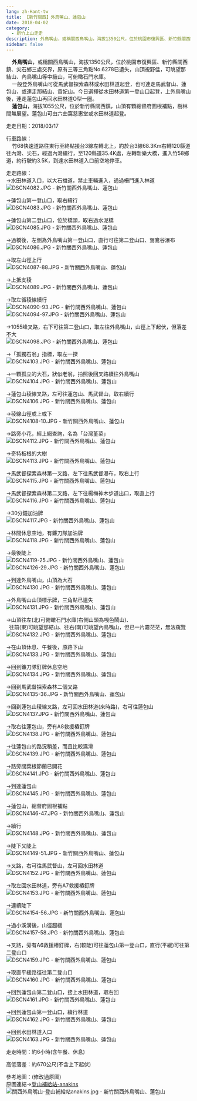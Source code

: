 ```yaml
---
lang: zh-Hant-tw
title: 【新竹關西】外鳥嘴山、蓮包山
date: 2018-04-02
category: 
  - 新竹上山走走
description: 外鳥嘴山，或稱關西鳥嘴山，海拔1350公尺，位於桃園市復興區、新竹縣關西鎮、尖石鄉三處交界，原有三等三角點No.6278已遺失，山頂視野佳，可眺望那結山、內鳥嘴山等中級山，可俯瞰石門水庫。 一般登外鳥嘴山可從馬武督探索森林或水田林道起登，也可連走馬武督山、蓮包山，或連走那結山、貴妃山。今日選擇從水田林道第一登山口起登，上外鳥嘴山後，連走蓮包山再回水田林道O型一圈。 蓮包山，海拔1055公尺，位於新竹縣關西鎮，山頂有顆總督府圖根補點，樹林間無展望。蓮包山可由六曲窩慈惠堂或水田林道起登。
sidebar: false
---
```


    **外鳥嘴山**，或稱關西鳥嘴山，海拔1350公尺，位於桃園市復興區、新竹縣關西鎮、尖石鄉三處交界，原有三等三角點No.6278已遺失，山頂視野佳，可眺望那結山、內鳥嘴山等中級山，可俯瞰石門水庫。  
    一般登外鳥嘴山可從馬武督探索森林或水田林道起登，也可連走馬武督山、蓮包山，或連走那結山、貴妃山。今日選擇從水田林道第一登山口起登，上外鳥嘴山後，連走蓮包山再回水田林道O型一圈。  
    **蓮包山**，海拔1055公尺，位於新竹縣關西鎮，山頂有顆總督府圖根補點，樹林間無展望。蓮包山可由六曲窩慈惠堂或水田林道起登。

走走日期：2018/03/17

行車路線：  
    竹68快速道路往東行至終點接台3線左轉北上，約於台3線68.3Km右轉120縣道往內灣、尖石，經過內灣續行，至120縣道35.4K處，左轉新樂大橋，進入竹58鄉道，約行駛約3.5K，到達水田林道入口前空地停車。

走走路線：  
→水田林道入口，以大石擋道，禁止車輛進入，通過柵門進入林道  
![DSCN4082.JPG - 新竹關西外鳥嘴山、蓮包山](image/1185465385_l.jpg)

→蓮包山第一登山口，取右續行  
![DSCN4083.JPG - 新竹關西外鳥嘴山、蓮包山](image/1185465673_l.jpg)

→蓮包山第二登山口，位於橋頭，取右過水泥橋  
![DSCN4085.JPG - 新竹關西外鳥嘴山、蓮包山](image/1185462328_l.jpg)

→過橋後，左側為外鳥嘴山第一登山口，直行可往第二登山口、鴛鴦谷瀑布  
![DSCN4086.JPG - 新竹關西外鳥嘴山、蓮包山](image/1185465867_l.jpg)

→取左山徑上行  
![DSCN4087-88.JPG - 新竹關西外鳥嘴山、蓮包山](image/1185465306_l.jpg)

→上抵支稜  
![DSCN4089.JPG - 新竹關西外鳥嘴山、蓮包山](image/1185466065_l.jpg)

→取左循稜線續行  
![DSCN4090-93.JPG - 新竹關西外鳥嘴山、蓮包山](image/1185463423_l.jpg)  
![DSCN4094-97.JPG - 新竹關西外鳥嘴山、蓮包山](image/1185463424_l.jpg)

→1055峰叉路，右下可往第二登山口，取左往外鳥嘴山，山徑上下起伏，但落差不大  
![DSCN4098.JPG - 新竹關西外鳥嘴山、蓮包山](image/1185462545_l.jpg)

→「孤獨石翁」指標，取左一探  
![DSCN4103.JPG - 新竹關西外鳥嘴山、蓮包山](image/1185466067_l.jpg)

→一顆孤立的大石，狀似老翁，拍照後回叉路續往外鳥嘴山  
![DSCN4104.JPG - 新竹關西外鳥嘴山、蓮包山](image/1185465579_l.jpg)

→蓮包山稜線叉路，左可往蓮包山、馬武督山，取右續行  
![DSCN4106.JPG - 新竹關西外鳥嘴山、蓮包山](image/1185466068_l.jpg)

→稜線山徑或上或下  
![DSCN4108-10.JPG - 新竹關西外鳥嘴山、蓮包山](image/1185464738_l.jpg)

→路旁小花，經上網查詢，名為「台灣堇菜」  
![DSCN4112.JPG - 新竹關西外鳥嘴山、蓮包山](image/1185462820_l.jpg)

→奇特板根的大樹  
![DSCN4113.JPG - 新竹關西外鳥嘴山、蓮包山](image/1185464646_l.jpg)

→馬武督探索森林第一叉路，左下往馬武督瀑布，取右上行  
![DSCN4115.JPG - 新竹關西外鳥嘴山、蓮包山](image/1185464742_l.jpg)

→馬武督探索森林第二叉路，左下往楊梅神木步道出口，取直上行  
![DSCN4116.JPG - 新竹關西外鳥嘴山、蓮包山](image/1185462549_l.jpg)

→30分鐘加油牌  
![DSCN4117.JPG - 新竹關西外鳥嘴山、蓮包山](image/1185465584_l.jpg)

→林間休息空地，有鐮刀隊加油牌  
![DSCN4118.JPG - 新竹關西外鳥嘴山、蓮包山](image/1185462550_l.jpg)

→最後陡上  
![DSCN4119-25.JPG - 新竹關西外鳥嘴山、蓮包山](image/1185465780_l.jpg)  
![DSCN4126-29.JPG - 新竹關西外鳥嘴山、蓮包山](image/1185465676_l.jpg)

→到達外鳥嘴山，山頂為大石  
![DSCN4130.JPG - 新竹關西外鳥嘴山、蓮包山](image/1185465677_l.jpg)

→外鳥嘴山山頂標示牌，三角點已遺失  
![DSCN4131.JPG - 新竹關西外鳥嘴山、蓮包山](image/1185464649_l.jpg)

→山頂往左(北)可俯瞰石門水庫(右側山頭為嘎色鬧山)、  
  往前(東)可眺望那結山、往右(南)可眺望內鳥嘴山，但已一片霧茫茫，無法窺覽  
![DSCN4132.JPG - 新竹關西外鳥嘴山、蓮包山](image/1185462958_l.jpg)

→在山頂休息、午餐後，原路下山  
![DSCN4133.JPG - 新竹關西外鳥嘴山、蓮包山](image/1185466168_l.jpg)

→回到鐮刀隊釘牌休息空地  
![DSCN4134.JPG - 新竹關西外鳥嘴山、蓮包山](image/1185462961_l.jpg)

→回到馬武督探索森林二個叉路  
![DSCN4135-36.JPG - 新竹關西外鳥嘴山、蓮包山](image/1185466073_l.jpg)

→回到蓮包山稜線叉路，左可回水田林道(來時路)，右可往蓮包山  
![DSCN4137.JPG - 新竹關西外鳥嘴山、蓮包山](image/1185466075_l.jpg)

→取右往蓮包山，旁有A8救援樁釘牌  
![DSCN4138.JPG - 新竹關西外鳥嘴山、蓮包山](image/1185466076_l.jpg)

→往蓮包山的路況稍差，而且比較濕滑  
![DSCN4139.JPG - 新竹關西外鳥嘴山、蓮包山](image/1185465314_l.jpg)

→路旁闊葉根節蘭已開花  
![DSCN4141.JPG - 新竹關西外鳥嘴山、蓮包山](image/1185466078_l.jpg)

→到達蓮包山  
![DSCN4145.JPG - 新竹關西外鳥嘴山、蓮包山](image/1185462555_l.jpg)

→蓮包山，總督府圖根補點  
![DSCN4146-47.JPG - 新竹關西外鳥嘴山、蓮包山](image/1185466080_l.jpg)

→續行  
![DSCN4148.JPG - 新竹關西外鳥嘴山、蓮包山](image/1185462557_l.jpg)

→陡下又陡上  
![DSCN4149-51.JPG - 新竹關西外鳥嘴山、蓮包山](image/1185465318_l.jpg)

→叉路，右可往馬武督山，左可回水田林道  
![DSCN4152.JPG - 新竹關西外鳥嘴山、蓮包山](image/1185465209_l.jpg)

→取左回水田林道，旁有A7救援樁釘牌  
![DSCN4153.JPG - 新竹關西外鳥嘴山、蓮包山](image/1185465680_l.jpg)

→連續陡下  
![DSCN4154-56.JPG - 新竹關西外鳥嘴山、蓮包山](image/1185465211_l.jpg)

→過小溪溝後，山徑趨緩  
![DSCN4157-58.JPG - 新竹關西外鳥嘴山、蓮包山](image/1185465213_l.jpg)

→叉路，旁有A6救援樁釘牌，右(較陡)可往蓮包山第一登山口，直行(平緩)可往第二登山口  
![DSCN4159.JPG - 新竹關西外鳥嘴山、蓮包山](image/1185465681_l.jpg)

→取直平緩路徑往第二登山口  
![DSCN4160.JPG - 新竹關西外鳥嘴山、蓮包山](image/1185465216_l.jpg)

→回到蓮包山第二登山口，接上水田林道，取右回  
![DSCN4161.JPG - 新竹關西外鳥嘴山、蓮包山](image/1185466268_l.jpg)

→回到蓮包山第一登山口，續行林道  
![DSCN4162.JPG - 新竹關西外鳥嘴山、蓮包山](image/1185466083_l.jpg)

→回到水田林道入口  
![DSCN4163.JPG - 新竹關西外鳥嘴山、蓮包山](image/1185466270_l.jpg)

走走時間：約6小時(含午餐、休息)

高低落差：約670公尺(不含上下起伏)

參考地圖：(修改過原圖)  
原圖連結→[登山補給站-anakins](https://www.keepon.com.tw/thread-d420a84b-e001-e511-93ec-000e04b74954.html)  
![關西外鳥嘴山-登山補給站anakins.jpg - 新竹關西外鳥嘴山、蓮包山](image/1185464954_l.jpg)